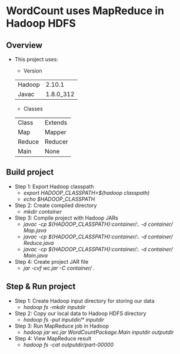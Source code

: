 # WordCount uses MapReduce in Hadoop HDFS

## Overview

* This project uses:
    * Version 
    <table>
    <tr>
        <td>Hadoop</td>
        <td>2.10.1</td>
    </tr>
    <tr>
        <td>Javac</td>
        <td>1.8.0_312</td>
    </tr>
   </table>
   
   * Classes 
    <table>
    <tr>
        <td>Class</td>
        <td>Extends</td>
    </tr>
    <tr>
        <td>Map</td>
        <td>Mapper</td>
    </tr>
    <tr>
        <td>Reduce</td>
        <td>Reducer</td>
    </tr>
    <tr>
        <td>Main</td>
        <td>None</td>
    </tr>
   </table>
   
## Build project

* Step 1: Export Hadoop classpath
  * *export HADOOP_CLASSPATH=$(hadoop classpath)*
  * *echo $HADOOP_CLASSPATH*
* Step 2: Create compiled directory
  * *mkdir container*
* Step 3: Compile project with Hadoop JARs
  * *javac -cp ${HADOOP_CLASSPATH}:container/:. -d container/ Map.java*
  * *javac -cp ${HADOOP_CLASSPATH}:container/:. -d container/ Reduce.java*
  * *javac -cp ${HADOOP_CLASSPATH}:container/:. -d container/ Main.java*
* Step 4: Create project JAR file
  * *jar -cvf wc.jar -C container/ .*
  
## Step & Run project

* Step 1: Create Hadoop input directory for storing our data
  * *hadoop fs -mkdir inputdir*
* Step 2: Copy our local data to Hadoop HDFS directory
  * *hadoop fs -put inputdir/\* inputdir*
* Step 3: Run MapReduce job in Hadoop
  * *hadoop jar wc.jar WordCountPackage.Main inputdir outputdir*
* Step 4: View MapReduce result
  * *hadoop fs -cat outputdir/part-00000*
